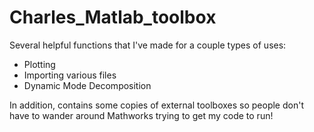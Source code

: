 # Charles_Matlab_toolbox
Several helpful functions that I've made for a couple types of uses:
 - Plotting
 - Importing various files
 - Dynamic Mode Decomposition

In addition, contains some copies of external toolboxes so people don't have to wander around Mathworks trying to get my code to run!